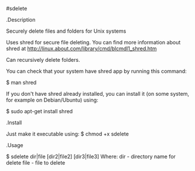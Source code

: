 #sdelete

.Description

Securely delete files and folders for Unix systems 

Uses shred for secure file deleting. 
You can find more information about shred at http://linux.about.com/library/cmd/blcmdl1_shred.htm

Can recursively delete folders.

You can check that your system have shred app by running this command:

$ man shred

If you don't have shred already installed, you can install it (on some system, for example on Debian/Ubuntu) using:

$ sudo apt-get install shred

.Install

Just make it executable using:
$ chmod +x sdelete

.Usage

$ sdelete dir|file [dir2|file2] [dir3|file3]
Where:
    dir  - directory name for delete
    file - file to delete


